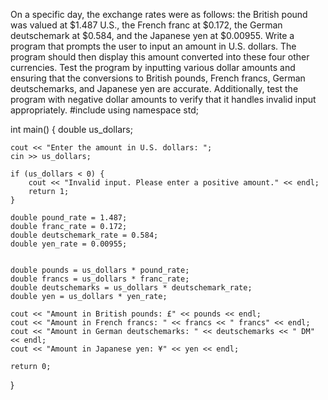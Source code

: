 On a specific day, the exchange rates were as follows: the British pound was valued at $1.487 U.S., the French franc at $0.172, the German deutschemark at $0.584, and the Japanese yen at $0.00955. Write a program that prompts the user to input an amount in U.S. dollars. The program should then display this amount converted into these four other currencies. Test the program by inputting various dollar amounts and ensuring that the conversions to British pounds, French francs, German deutschemarks, and Japanese yen are accurate. Additionally, test the program with negative dollar amounts to verify that it handles invalid input appropriately.
#include <iostream>
using namespace std;

int main() {
    double us_dollars;


    cout << "Enter the amount in U.S. dollars: ";
    cin >> us_dollars;

    if (us_dollars < 0) {
        cout << "Invalid input. Please enter a positive amount." << endl;
        return 1;
    }

    double pound_rate = 1.487;
    double franc_rate = 0.172;
    double deutschemark_rate = 0.584;
    double yen_rate = 0.00955;


    double pounds = us_dollars * pound_rate;
    double francs = us_dollars * franc_rate;
    double deutschemarks = us_dollars * deutschemark_rate;
    double yen = us_dollars * yen_rate;

    cout << "Amount in British pounds: £" << pounds << endl;
    cout << "Amount in French francs: " << francs << " francs" << endl;
    cout << "Amount in German deutschemarks: " << deutschemarks << " DM" << endl;
    cout << "Amount in Japanese yen: ¥" << yen << endl;

    return 0;
}
